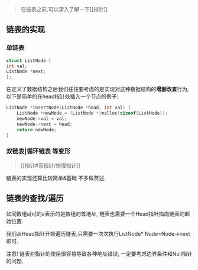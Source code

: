 > 在链表之前,可以深入了解一下[[指针]]

## 链表的实现

### 单链表

```c
struct ListNode {
int val;
ListNode *next;
};
```

在定义了数据结构之后我们往往要考虑的是实现对这种数据结构的**增删改查**行为,以下是简单的在head指针处插入一个节点的例子:

```c
ListNode *insertNode(ListNode *head, int val) {
    ListNode *newNode = (ListNode *)malloc(sizeof(ListNode));
    newNode->val = val;
    newNode->next = head;
    return newNode;
}
```

### 双链表|循环链表 等变形

>[[指针#双指针/快慢指针]]

链表的实现还算比较简单&基础 不多做赘述.

## 链表的查找/遍历

如同数组a[n]的a表示的是数组的首地址, 链表也需要一个Head指针指向链表的起始位置.

我们从Head指针开始遍历链表,只需要一次次执行ListNode* Node=Node->next即可.

注意! 链表对指针的使用很容易导致各种地址错误, 一定要考虑边界条件和Null指针的问题.


